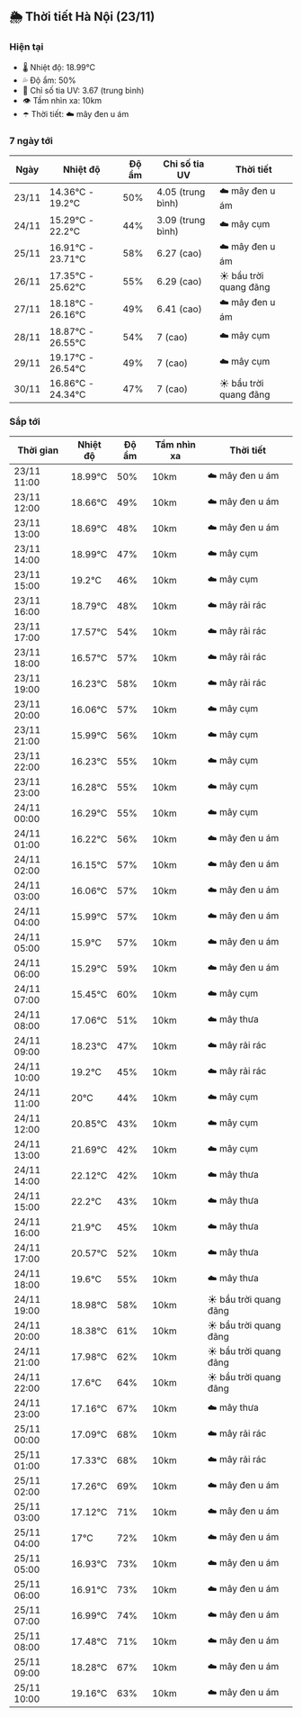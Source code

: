 ## 🌦️ Thời tiết Hà Nội (23/11)

### Hiện tại

- 🌡️ Nhiệt độ: 18.99℃
- 💦 Độ ẩm: 50%
- 🌟 Chỉ số tia UV: 3.67 (trung bình)
- 👁️ Tầm nhìn xa: 10km
- ☂️ Thời tiết: ☁️ mây đen u ám

### 7 ngày tới

| Ngày | Nhiệt độ | Độ ẩm | Chỉ số tia UV | Thời tiết |
| --- | --- | --- | --- | --- |
| 23/11 | 14.36℃ - 19.2℃ | 50% | 4.05 (trung bình) | ☁️ mây đen u ám |
| 24/11 | 15.29℃ - 22.2℃ | 44% | 3.09 (trung bình) | ☁️ mây cụm |
| 25/11 | 16.91℃ - 23.71℃ | 58% | 6.27 (cao) | ☁️ mây đen u ám |
| 26/11 | 17.35℃ - 25.62℃ | 55% | 6.29 (cao) | ☀️ bầu trời quang đãng |
| 27/11 | 18.18℃ - 26.16℃ | 49% | 6.41 (cao) | ☁️ mây đen u ám |
| 28/11 | 18.87℃ - 26.55℃ | 54% | 7 (cao) | ☁️ mây cụm |
| 29/11 | 19.17℃ - 26.54℃ | 49% | 7 (cao) | ☁️ mây cụm |
| 30/11 | 16.86℃ - 24.34℃ | 47% | 7 (cao) | ☀️ bầu trời quang đãng |

### Sắp tới

| Thời gian | Nhiệt độ | Độ ẩm | Tầm nhìn xa | Thời tiết |
| --- | --- | --- | --- | --- |
| 23/11 11:00 | 18.99℃ | 50% | 10km | ☁️ mây đen u ám |
| 23/11 12:00 | 18.66℃ | 49% | 10km | ☁️ mây đen u ám |
| 23/11 13:00 | 18.69℃ | 48% | 10km | ☁️ mây đen u ám |
| 23/11 14:00 | 18.99℃ | 47% | 10km | ☁️ mây cụm |
| 23/11 15:00 | 19.2℃ | 46% | 10km | ☁️ mây cụm |
| 23/11 16:00 | 18.79℃ | 48% | 10km | ☁️ mây rải rác |
| 23/11 17:00 | 17.57℃ | 54% | 10km | ☁️ mây rải rác |
| 23/11 18:00 | 16.57℃ | 57% | 10km | ☁️ mây rải rác |
| 23/11 19:00 | 16.23℃ | 58% | 10km | ☁️ mây rải rác |
| 23/11 20:00 | 16.06℃ | 57% | 10km | ☁️ mây cụm |
| 23/11 21:00 | 15.99℃ | 56% | 10km | ☁️ mây cụm |
| 23/11 22:00 | 16.23℃ | 55% | 10km | ☁️ mây cụm |
| 23/11 23:00 | 16.28℃ | 55% | 10km | ☁️ mây cụm |
| 24/11 00:00 | 16.29℃ | 55% | 10km | ☁️ mây cụm |
| 24/11 01:00 | 16.22℃ | 56% | 10km | ☁️ mây đen u ám |
| 24/11 02:00 | 16.15℃ | 57% | 10km | ☁️ mây đen u ám |
| 24/11 03:00 | 16.06℃ | 57% | 10km | ☁️ mây đen u ám |
| 24/11 04:00 | 15.99℃ | 57% | 10km | ☁️ mây đen u ám |
| 24/11 05:00 | 15.9℃ | 57% | 10km | ☁️ mây đen u ám |
| 24/11 06:00 | 15.29℃ | 59% | 10km | ☁️ mây đen u ám |
| 24/11 07:00 | 15.45℃ | 60% | 10km | ☁️ mây cụm |
| 24/11 08:00 | 17.06℃ | 51% | 10km | ☁️ mây thưa |
| 24/11 09:00 | 18.23℃ | 47% | 10km | ☁️ mây rải rác |
| 24/11 10:00 | 19.2℃ | 45% | 10km | ☁️ mây rải rác |
| 24/11 11:00 | 20℃ | 44% | 10km | ☁️ mây cụm |
| 24/11 12:00 | 20.85℃ | 43% | 10km | ☁️ mây cụm |
| 24/11 13:00 | 21.69℃ | 42% | 10km | ☁️ mây cụm |
| 24/11 14:00 | 22.12℃ | 42% | 10km | ☁️ mây thưa |
| 24/11 15:00 | 22.2℃ | 43% | 10km | ☁️ mây thưa |
| 24/11 16:00 | 21.9℃ | 45% | 10km | ☁️ mây thưa |
| 24/11 17:00 | 20.57℃ | 52% | 10km | ☁️ mây thưa |
| 24/11 18:00 | 19.6℃ | 55% | 10km | ☁️ mây thưa |
| 24/11 19:00 | 18.98℃ | 58% | 10km | ☀️ bầu trời quang đãng |
| 24/11 20:00 | 18.38℃ | 61% | 10km | ☀️ bầu trời quang đãng |
| 24/11 21:00 | 17.98℃ | 62% | 10km | ☀️ bầu trời quang đãng |
| 24/11 22:00 | 17.6℃ | 64% | 10km | ☀️ bầu trời quang đãng |
| 24/11 23:00 | 17.16℃ | 67% | 10km | ☁️ mây thưa |
| 25/11 00:00 | 17.09℃ | 68% | 10km | ☁️ mây rải rác |
| 25/11 01:00 | 17.33℃ | 68% | 10km | ☁️ mây rải rác |
| 25/11 02:00 | 17.26℃ | 69% | 10km | ☁️ mây đen u ám |
| 25/11 03:00 | 17.12℃ | 71% | 10km | ☁️ mây đen u ám |
| 25/11 04:00 | 17℃ | 72% | 10km | ☁️ mây đen u ám |
| 25/11 05:00 | 16.93℃ | 73% | 10km | ☁️ mây đen u ám |
| 25/11 06:00 | 16.91℃ | 73% | 10km | ☁️ mây đen u ám |
| 25/11 07:00 | 16.99℃ | 74% | 10km | ☁️ mây đen u ám |
| 25/11 08:00 | 17.48℃ | 71% | 10km | ☁️ mây đen u ám |
| 25/11 09:00 | 18.28℃ | 67% | 10km | ☁️ mây đen u ám |
| 25/11 10:00 | 19.16℃ | 63% | 10km | ☁️ mây đen u ám |
